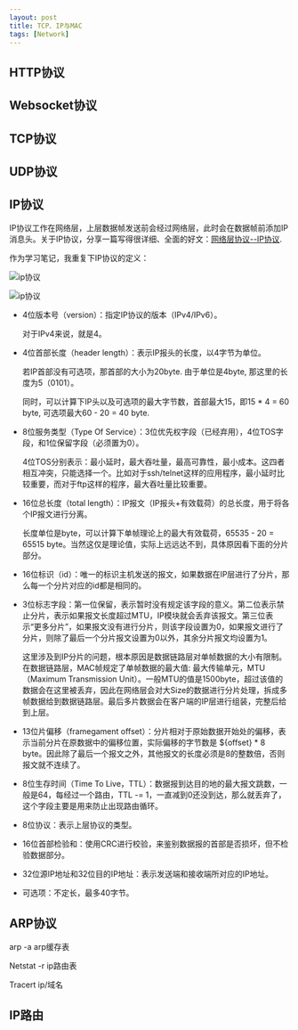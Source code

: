 ```yaml
---
layout: post
title: TCP、IP与MAC
tags: [Network]
---
```


## HTTP协议



## Websocket协议



## TCP协议



## UDP协议



## IP协议

IP协议工作在网络层，上层数据帧发送前会经过网络层，此时会在数据帧前添加IP消息头。关于IP协议，分享一篇写得很详细、全面的好文：[网络层协议--IP协议](https://zhuanlan.zhihu.com/p/572053966).

作为学习笔记，我重复下IP协议的定义：

![ip协议]({{site.baseurl}}/assets/img/pexels/ip协议.png)

![ip协议](/Users/jintian/Documents/ip协议.png)

- 4位版本号（version）：指定IP协议的版本（IPv4/IPv6）。

  对于IPv4来说，就是4。

- 4位首部长度（header length）：表示IP报头的长度，以4字节为单位。

  若IP首部没有可选项，那首部的大小为20byte. 由于单位是4byte, 那这里的长度为5（0101）。

  同时，可以计算下IP头以及可选项的最大字节数，首部最大15，即15 * 4 = 60 byte, 可选项最大60 - 20 = 40 byte.

- 8位服务类型（Type Of Service）：3位优先权字段（已经弃用），4位TOS字段，和1位保留字段（必须置为0）。

  4位TOS分别表示：最小延时，最大吞吐量，最高可靠性，最小成本。这四者相互冲突，只能选择一个。比如对于ssh/telnet这样的应用程序，最小延时比较重要，而对于ftp这样的程序，最大吞吐量比较重要。

- 16位总长度（total length）：IP报文（IP报头+有效载荷）的总长度，用于将各个IP报文进行分离。

  长度单位是byte，可以计算下单帧理论上的最大有效载荷，65535 - 20 = 65515 byte。当然这仅是理论值，实际上远远达不到，具体原因看下面的分片部分。

- 16位标识（id）：唯一的标识主机发送的报文，如果数据在IP层进行了分片，那么每一个分片对应的id都是相同的。

- 3位标志字段：第一位保留，表示暂时没有规定该字段的意义。第二位表示禁止分片，表示如果报文长度超过MTU，IP模块就会丢弃该报文。第三位表示“更多分片”，如果报文没有进行分片，则该字段设置为0，如果报文进行了分片，则除了最后一个分片报文设置为0以外，其余分片报文均设置为1。

  这里涉及到IP分片的问题，根本原因是数据链路层对单帧数据的大小有限制。在数据链路层，MAC帧规定了单帧数据的最大值: 最大传输单元，MTU（Maximum Transmission Unit）。一般MTU的值是1500byte，超过该值的数据会在这里被丢弃，因此在网络层会对大Size的数据进行分片处理，拆成多帧数据给到数据链路层。最后多片数据会在客户端的IP层进行组装，完整后给到上层。

- 13位片偏移（framegament offset）：分片相对于原始数据开始处的偏移，表示当前分片在原数据中的偏移位置，实际偏移的字节数是 ${offset} * 8 byte。因此除了最后一个报文之外，其他报文的长度必须是8的整数倍，否则报文就不连续了。
- 8位生存时间（Time To Live，TTL）：数据报到达目的地的最大报文跳数，一般是64，每经过一个路由，TTL -= 1，一直减到0还没到达，那么就丢弃了，这个字段主要是用来防止出现路由循环。
- 8位协议：表示上层协议的类型。
- 16位首部检验和：使用CRC进行校验，来鉴别数据报的首部是否损坏，但不检验数据部分。
- 32位源IP地址和32位目的IP地址：表示发送端和接收端所对应的IP地址。
- 可选项：不定长，最多40字节。





## ARP协议

arp -a arp缓存表

Netstat -r ip路由表

Tracert ip/域名



## IP路由

